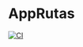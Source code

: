 # AppRutas

[![CI](https://github.com/RubenDarioC/AppRutas/actions/workflows/blank.yml/badge.svg)](https://github.com/RubenDarioC/AppRutas/actions/workflows/blank.yml)
